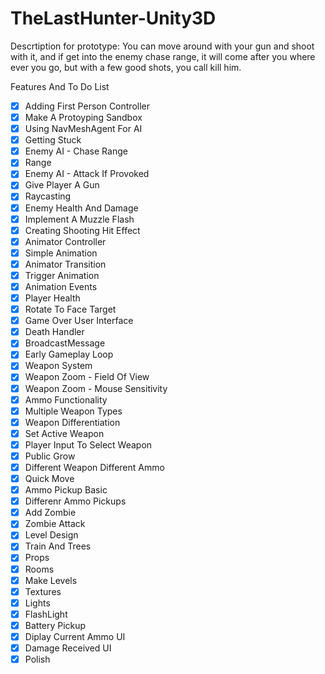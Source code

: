 # TheLastHunter-Unity3D

Descrtiption for prototype: 
  You can move around with your gun and shoot with it, and if get into the enemy chase  range, it will come after you where ever you go, but with a few good shots, you call kill   him.

Features And To Do List

- [x] Adding First Person Controller
- [x] Make A Protoyping Sandbox
- [x] Using NavMeshAgent For AI
- [x] Getting Stuck
- [x] Enemy AI - Chase Range
- [x] Range
- [x] Enemy AI - Attack If Provoked
- [x] Give Player A Gun
- [x] Raycasting
- [x] Enemy Health And Damage
- [x] Implement A Muzzle Flash
- [x] Creating Shooting Hit Effect
- [x] Animator Controller
- [x] Simple Animation
- [x] Animator Transition
- [x] Trigger Animation
- [x] Animation Events
- [x] Player Health
- [x] Rotate To Face Target
- [x] Game Over User Interface
- [x] Death Handler
- [x] BroadcastMessage
- [x] Early Gameplay Loop
- [x] Weapon System
- [x] Weapon Zoom - Field Of View
- [x] Weapon Zoom - Mouse Sensitivity
- [x] Ammo Functionality
- [x] Multiple Weapon Types
- [x] Weapon Differentiation
- [x] Set Active Weapon
- [x] Player Input To Select Weapon
- [x] Public Grow
- [x] Different Weapon Different Ammo
- [x] Quick Move
- [x] Ammo Pickup Basic
- [x] Differenr Ammo Pickups
- [x] Add Zombie
- [x] Zombie Attack
- [x] Level Design
- [x] Train And Trees
- [x] Props
- [x] Rooms
- [x] Make Levels
- [x] Textures
- [x] Lights
- [x] FlashLight
- [x] Battery Pickup
- [x] Diplay Current Ammo UI
- [x] Damage Received UI
- [x] Polish
